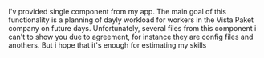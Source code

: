 I'v provided single component from my app. The main goal of this functionality is a planning of dayly workload for workers in the Vista Paket company on future days. Unfortunately, several files from this component i can't to show you due to agreement, for instance they are config files and anothers. But i hope that it's enough for estimating my skills
